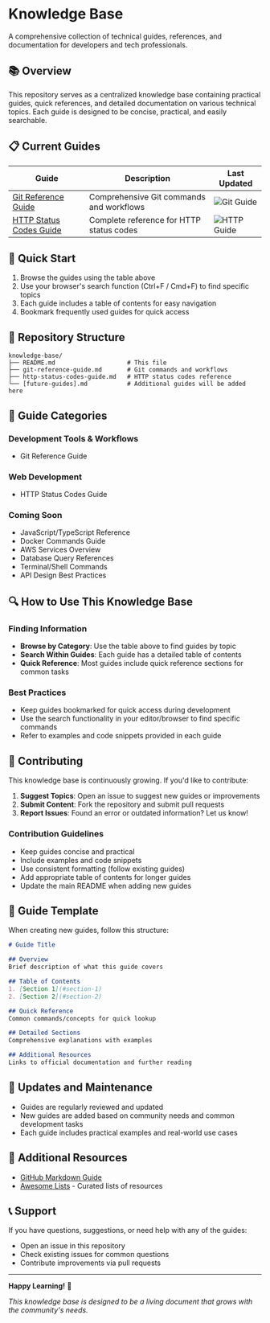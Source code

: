 # Knowledge Base

A comprehensive collection of technical guides, references, and documentation for developers and tech professionals.

## 📚 Overview

This repository serves as a centralized knowledge base containing practical guides, quick references, and detailed documentation on various technical topics. Each guide is designed to be concise, practical, and easily searchable.

## 📋 Current Guides

| Guide | Description | Last Updated |
|-------|-------------|--------------|
| [Git Reference Guide](git-reference-guide.md) | Comprehensive Git commands and workflows | ![Git Guide](https://img.shields.io/badge/status-active-green) |
| [HTTP Status Codes Guide](http-status-codes-guide.md) | Complete reference for HTTP status codes | ![HTTP Guide](https://img.shields.io/badge/status-active-green) |

## 🚀 Quick Start

1. Browse the guides using the table above
2. Use your browser's search function (Ctrl+F / Cmd+F) to find specific topics
3. Each guide includes a table of contents for easy navigation
4. Bookmark frequently used guides for quick access

## 📁 Repository Structure

```
knowledge-base/
├── README.md                    # This file
├── git-reference-guide.md       # Git commands and workflows
├── http-status-codes-guide.md   # HTTP status codes reference
└── [future-guides].md           # Additional guides will be added here
```

## 🎯 Guide Categories

### Development Tools & Workflows
- Git Reference Guide

### Web Development
- HTTP Status Codes Guide

### Coming Soon
- JavaScript/TypeScript Reference
- Docker Commands Guide
- AWS Services Overview
- Database Query References
- Terminal/Shell Commands
- API Design Best Practices

## 🔍 How to Use This Knowledge Base

### Finding Information
- **Browse by Category**: Use the table above to find guides by topic
- **Search Within Guides**: Each guide has a detailed table of contents
- **Quick Reference**: Most guides include quick reference sections for common tasks

### Best Practices
- Keep guides bookmarked for quick access during development
- Use the search functionality in your editor/browser to find specific commands
- Refer to examples and code snippets provided in each guide

## 🤝 Contributing

This knowledge base is continuously growing. If you'd like to contribute:

1. **Suggest Topics**: Open an issue to suggest new guides or improvements
2. **Submit Content**: Fork the repository and submit pull requests
3. **Report Issues**: Found an error or outdated information? Let us know!

### Contribution Guidelines
- Keep guides concise and practical
- Include examples and code snippets
- Use consistent formatting (follow existing guides)
- Add appropriate table of contents for longer guides
- Update the main README when adding new guides

## 📝 Guide Template

When creating new guides, follow this structure:

```markdown
# Guide Title

## Overview
Brief description of what this guide covers

## Table of Contents
1. [Section 1](#section-1)
2. [Section 2](#section-2)

## Quick Reference
Common commands/concepts for quick lookup

## Detailed Sections
Comprehensive explanations with examples

## Additional Resources
Links to official documentation and further reading
```

## 🔄 Updates and Maintenance

- Guides are regularly reviewed and updated
- New guides are added based on community needs and common development tasks
- Each guide includes practical examples and real-world use cases

## 📖 Additional Resources

- [GitHub Markdown Guide](https://guides.github.com/features/mastering-markdown/)
- [Awesome Lists](https://github.com/sindresorhus/awesome) - Curated lists of resources

## 📞 Support

If you have questions, suggestions, or need help with any of the guides:

- Open an issue in this repository
- Check existing issues for common questions
- Contribute improvements via pull requests

---

**Happy Learning!** 🎉

*This knowledge base is designed to be a living document that grows with the community's needs.*